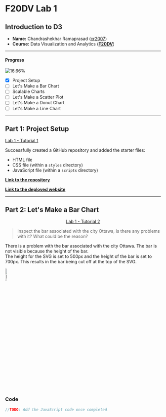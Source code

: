 # F20DV Lab 1

## Introduction to D3

- **Name:** Chandrashekhar Ramaprasad ([cr2007](mailto:cr2007@hw.ac.uk))
- **Course:** Data Visualization and Analytics ([**F20DV**](https://curriculum.hw.ac.uk/coursedetails/F20DV?termcode=202324))

---

#### Progress
![16.66%](https://progress-bar.dev/16)

- [X] Project Setup
- [ ] Let's Make a Bar Chart
- [ ] Scalable Charts
- [ ] Let's Make a Scatter Plot
- [ ] Let's Make a Donut Chart
- [ ] Let's Make a Line Chart

---

## Part 1: Project Setup

[Lab 1 - Tutorial 1](https://cr2007.github.io/F20DV-Lab1/lab1_part1.html)

Successfully created a GitHub repository and added the starter files:
- HTML file
- CSS file (within a `styles` directory)
- JavaScript file (within a `scripts` directory)

[**Link to the repository**](https://github.com/cr2007/F20DV-Lab1)

[**Link to the deployed website**](https://cr2007.github.io/F20DV-Lab1/)

---

## Part 2: Let's Make a Bar Chart

<div align="center">

[Lab 1 - Tutorial 2](https://cr2007.github.io/F20DV-Lab1/lab1_part2.html)
</div>

> Inspect the bar associated with the city Ottawa, is there any problems with it? What could be the reason?

There is a problem with the bar associated with the city Ottawa. The bar is not visible because the height of the bar.<br>
The height for the SVG is set to 500px and the height of the bar is set to 700px. This results in the bar being cut off at the top of the SVG.

<img width="10%" alt="Image" src="https://github-production-user-asset-6210df.s3.amazonaws.com/73425927/297269279-807aa730-1172-4045-9857-22cc1e44a19a.png?X-Amz-Algorithm=AWS4-HMAC-SHA256&X-Amz-Credential=AKIAVCODYLSA53PQK4ZA%2F20240117%2Fus-east-1%2Fs3%2Faws4_request&X-Amz-Date=20240117T052626Z&X-Amz-Expires=300&X-Amz-Signature=a7c27e13fd33d8b2ffa3ead7864bdfbb7d0f0962c91ea2dc1cc87a73991b5821&X-Amz-SignedHeaders=host&actor_id=73425927&key_id=0&repo_id=743973718">

### Code

```javascript
//TODO: Add the JavaScript code once completed
```
